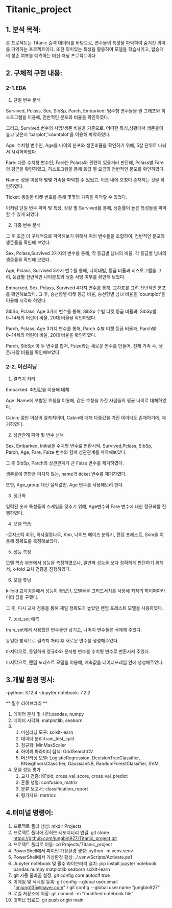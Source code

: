 # Titanic_project



## 1. 분석 목적:
본 프로젝트는 Titanic 승객 데이터를 바탕으로, 변수들의 특성을 파악하여 숨겨진 의미를 파악하는 프로젝트이다.
또한 의미있는 특성을 활용하여 모델을 학습시키고, 탑승객의 생존 여부를 예측하는 머신 러닝 프로젝트이다.


## 2. 구체적 구현 내용:
### 2-1.EDA
1. 단일 변수 분석
 
Survived, Pclass, Sex, SibSp, Parch, Embarked: 범주형 변수들을 원 그래프와 히스토그램을 이용해, 전반적인 분포와 비율을 확인하였다.

그리고, Survived 변수의 사망/생존 비율을 기준으로, 어떠한 특성,상황에서 생존률이 높고 낮은지 'barplot','countplot'을 이용해 파악하였다.

Age: 수치형 변수인, Age를 나이의 분포와 생존비율을 확인하기 위해, 5살 단위로 나눠서 시각화하였다.

Fare: 다른 수치형 변수인, Fare는 Pclass와 관련이 있을거라 판단해, Pclass별 Fare의 평균을 확인하였고, 히스토그램을 통해 등급 별 요금의 전반적인 분포를 확인하였다.

Name: 성을 이용해 몇몇 가족을 파악할 수 있었고, 이름 내에 호칭이 존재하는 것을 확인하였다.

Ticket: 동일한 티켓 번호를 통해 몇몇의 가족을 파악할 수 있었다.

이처럼 단일 변수 파악 및 특성, 상황 별 Survived를 통해, 생존률이 높은 특성들을 파악할 수 있게 되었다.

2. 다중 변수 분석

그 후 조금 더 구체적으로 파악해보기 위해서 여러 변수들을 조합하여, 전반적인 분포와 생존률을 확인해 보았다.

Sex, Pclass,Survived 3가지의 변수를 통해, 각 등급별 남녀의 비율. 각 등급별 남녀의 생존률을 확인해 보았다. 

Age, Pclass, Survived 3가지 변수를 통해, 나이대별, 등급 비율과 히스토그램을 그려, 등급별 전반적인 나이분포와 생존 사망 여부를 확인해 보았다.

Embarked, Sex, Pclass, Survived 4가지 변수를 통해, 교차표를 그려 전반적인 분포를 확인해보았다. 그 후, 승선항별 티켓 등급 비율, 승선항별 남녀 비율을 'countplot'을 이용해 시각화 하였다.

SibSp, Pclass, Age 3가지 변수를 통해, SibSp 수별 티켓 등급 비율과, SibSp별 0~14세의 어린이 비율, 20대 비율을 확인하였다.

Parch, Pclass, Age 3가지 변수를 통해, Parch 수별 티켓 등급 비율과, Parch별 0~14세의 어린이 비율, 20대 비율을 확인하였다.

Parch, SibSp: 이 두 변수를 합쳐, Fsize라는 새로운 변수를 만들어, 전체 가족 수, 생존/사망 비율을 확인해보았다.


### 2-2. 머신러닝
1. 결측치 처리
 
Embarked: 최빈값을 이용해 대체

Age: Name에 포함된 호칭을 이용해, 같은 호칭을 가진 사람들의 평균 나이로 대체하였다.

Cabin: 절반 이상이 결측치이며, Cabin에 대해 다중값을 가진 데이터도 존재하기에, 제거하였다.

2. 상관관계 파악 및 변수 선택

Sex, Embarked, Initial을 수치형 변수로 변환시켜, Survived,Pclass, SibSp, Parch, Age, Fare, Fsize 변수와 함께 상관관계를 파악해보았다.

그 후 SibSp, Parch와 상관관계가 큰 Fsize 변수를 제거하였다.

생존률에 영향을 미치지 않는, name과 ticket 변수를 제거하였다.

또한, Age_group 대신 실제값인, Age 변수를 사용해보려 한다.

3. 정규화

입력된 숫자 특성들의 스케일을 맞추기 위해, Age변수와 Fare 변수에 대한 정규화를 진행하였다.

4. 모델 학습

-로지스틱 회귀, 의사결정나무, Knn, 나이브 베이즈 분류기, 랜덤 포레스트, Svm을 이용해 정확도를 측정해보았다.

5. 성능 측정

모델 학습 부분에서 성능을 측정하였으나, 일반화 성능을 보다 정확하게 판단하기 위해서, k-fold 교차 검증을 진행하였다.

6. 모델 튜닝

k-fold 교차검증에서 성능이 좋았던, 모델들을 그리드서치를 사용해 최적의 하이퍼파라미터 값을 구했다.

그 후, 다시 교차 검증을 통해 제일 정확도가 높았던 랜덤 포레스트 모델을 사용하였다.

7. test_set 예측

train_set에서 사용했던 변수들만 남기고, 나머지 변수들은 삭제해 주었다.

동일한 방식으로 결측치 처리 후 새로운 변수를 생성해주었다.

마지막으로, 동일하게 정규화와 문자형 변수를 수치형 변수로 변환시켜 주었다.

마지막으로, 랜덤 포레스트 모델을 이용해, 예측값을 데이터프레임 안에 생성해주었다.


## 3.개발 환경 명시:
-python: 3.12.4
-Jupyter notebook: 7.2.2

** 필수 라이브러리 **
1. 데이터 분석 및 처리:pandas, numpy
2. 데이터 시각화: matplotlib, seaborn
3. 1. 머신러닝 도구: scikit-learn
   2. 데이터 분리:train_test_split
   3. 정규화: MinMaxScaler
   4. 하이퍼 파라미터 탐색: GridSearchCV
   5. 머신러닝 모델: LogisticRegression, DecisionTreeClassifier, KNeighborsClassifier, GaussianNB, RandomForestClassifier, SVM
4. 모델 성능 평가
   1. 교차 검증: KFold, cross_val_score, cross_val_predict 
   2. 혼동 행렬: confusion_matrix
   3. 분류 보고서: classification_report
   4. 평가지표: metrics


## 4.터미널 명령어:
1. 프로젝트 폴더 생성: mkdir Projects
2. 프로젝트 폴더에 깃허브 레포지터리 연결: git clone https://github.com/jungbin927/Titanic_project.git
3. 프로젝트 폴더로 이동: cd Projects/Titanic_project
4. PowerShell에서 파이썬 가상환경 생성: python -m venv.venv
5. PowerShell에서 가상환경 활성: ./.venv/Scripts/Activate.ps1
6. Jupyter notebook 및 필수 라이브러리 설치: pip install jupyter notebook pandas numpy matplotlib seaborn scikit-learn
7. git 자동 줄바꿈 설정: git config core.autoclf true
8. 이메일 및 닉네임 등록: git config --global user.email "anjung135@naver.com" / git config --global user.name "jungbin927"
9. 로컬 저장소에 저장: git commit -m "modified notebook file"
10. 깃허브 업로드: git push origin main